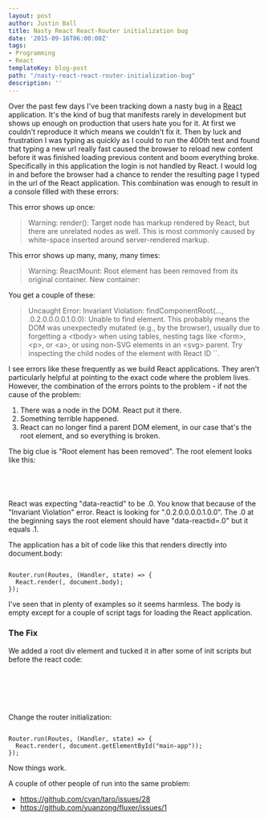 ```yaml
---
layout: post
author: Justin Ball
title: Nasty React React-Router initialization bug
date: '2015-09-16T06:00:00Z'
tags:
- Programming
- React
templateKey: blog-post
path: "/nasty-react-react-router-initialization-bug"
description: ''
---
```


<p>Over the past few days I've been tracking down a nasty bug in a <a href="https://facebook.github.io/react/">React</a> application. It's the kind of bug that manifests rarely in development
but shows up enough on production that users hate you for it. At first we couldn't reproduce it which means we couldn't fix it. Then by luck and frustration I was typing
as quickly as I could to run the 400th test and found that typing a new url really fast caused the browser to reload new content before it was finished loading previous content
and boom everything broke. Specifically in this application the login is not handled by React. I would log in and before the browser had a chance to render the resulting page I typed in
the url of the React application. This combination was enough to result in a console filled with these errors:</p>

<p>This error shows up once:</p>
<blockquote>
Warning: render(): Target node has markup rendered by React, but there are unrelated nodes as well. This is most commonly caused by white-space inserted around server-rendered markup.
</blockquote>

<p>This error shows up many, many, many times:</p>
<blockquote>
Warning: ReactMount: Root element has been removed from its original container. New container:
</blockquote>

<p>You get a couple of these:</p>
<blockquote>
Uncaught Error: Invariant Violation: findComponentRoot(..., .0.2.0.0.0.0.1.0.0): Unable to find element. This probably means the DOM was unexpectedly mutated (e.g., by the browser), usually due to 
forgetting a &lt;tbody&gt; when using tables, nesting tags like &lt;form&gt;, &lt;p&gt;, or &lt;a&gt;, or using non-SVG elements 
in an &lt;svg&gt; parent. Try inspecting the child nodes of the element with React ID ``.
</blockquote>

<p>
I see errors like these frequently as we build React applications. They aren't particularly helpful at pointing to the exact code where the problem lives. However, the combination of the errors
points to the problem - if not the cause of the problem:
<ol>
  <li>There was a node in the DOM. React put it there.</li>
  <li>Something terrible happened.</li>
  <li>React can no longer find a parent DOM element, in our case that's the root element, and so everything is broken.</li>
</ol>
</p>

<p>The big clue is "Root element has been removed". The root element looks like this:
<pre><code class="html">
  <div id="thing" data-reactid=".1">
</pre></code>
React was expecting "data-reactid" to be .0. You know that because of the "Invariant Violation" error. React is looking for ".0.2.0.0.0.0.1.0.0". The .0 at the beginning says the root
element should have "data-reactid=.0" but it equals .1.
</p>

<p>
The application has a bit of code like this that renders directly into document.body:
<pre><code class="javascript">
Router.run(Routes, (Handler, state) => {
  React.render(<Handler />, document.body);
});
</pre></code>
I've seen that in plenty of examples so it seems harmless. The body is empty except for a couple of script tags for loading the React application.
<p>

<h3>The Fix</h3>
<p>
We added a root div element and tucked it in after some of init scripts but before the react code:
<pre><code class="html">
  <script type="text/javascript">
  // Some initialization stuff
  </script>
  <div id="main-app"></div>
  <script src="web_pack_bundle.js" type="text/javascript"></script>
</pre></code>

Change the router initialization:
<pre><code class="javascript">
Router.run(Routes, (Handler, state) => {
  React.render(<Handler />, document.getElementById("main-app"));
});
</pre></code>

Now things work.
</p>

<p>A couple of other people of run into the same problem:
  <ul>
    <li><a href="https://github.com/cvan/taro/issues/28">https://github.com/cvan/taro/issues/28</a></li>
    <li><a href="https://github.com/yuanzong/fluxer/issues/1">https://github.com/yuanzong/fluxer/issues/1</a></li>
  </ul>
</p>





